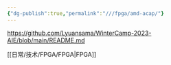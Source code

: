 ```yaml
---
{"dg-publish":true,"permalink":"///fpga/amd-acap/"}
---
```



https://github.com/Lyuansama/WinterCamp-2023-AIE/blob/main/README.md

[[日常/技术/FPGA/FPGA\|FPGA]]
